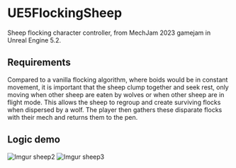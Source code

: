 # UE5FlockingSheep
Sheep flocking character controller, from MechJam 2023 gamejam in Unreal Engine 5.2.

## Requirements
Compared to a vanilla flocking algorithm, where boids would be in constant movement, it is important that the sheep clump together and seek rest, only moving when other sheep are eaten by wolves or when other sheep are in flight mode. This allows the sheep to regroup and create surviving flocks when dispersed by a wolf. The player then gathers these disparate flocks with their mech and returns them to the pen.

## Logic demo
![Imgur sheep2](https://imgur.com/dqsg2Sn.gif)
![Imgur sheep3](https://imgur.com/VgmVxQT.gif)
